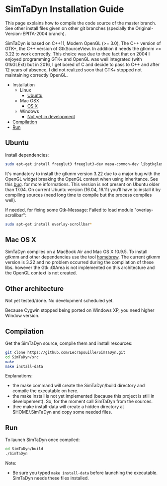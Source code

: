 # SimTaDyn Installation Guide

This page explains how to compile the code source of the master branch. See other install files given on other git branches (specially the Original-Version-EPITA-2004 branch).

SimTaDyn is based on C++11, Modern OpenGL (>= 3.0), The C++ version of GTK+, the C++ version of GtkSourceView. In addition it needs the gtkmm >= 3.22 to work correctly. This choice was due to thee fact that on 2004 I enjoyed programming GTK+ and OpenGL was well integrated (with GtkGLExt) but in 2016, I get bored of C and decide to pass to C++ and after 12 years of absence, I did not realized soon that GTK+ stopped not maintaining correctly OpenGL.

- Installation
  - Linux
    - [Ubuntu](#ubuntu)
  - Mac OSX
    - [OS X](#os-x)
  - Windows
    - [Not yet in development](#other-architecture)
- [Compilation](#compilation)
- [Run](#run)

## Ubuntu

Install dependencies:
```sh
sudo apt-get install freeglut3 freeglut3-dev mesa-common-dev libgtkglextmm-x11-1.2-dev libgtkmm-2.4-dev libgtksourceviewmm-3.0-dev libglu1-mesa-dev libglew-dev libcppunit-dev gcovr libdw-dev libglfw3-dev
```

It's mandatory to install the gtkmm version 3.22 due to a major bug with the OpenGL widget breaking the OpenGL context when using inheritance. See this [bug](https://github.com/Lecrapouille/SimTaDyn/blob/master/doc/Bugs.md). for more informations. This version is not present on Ubuntu older than 17.04. On current Ubuntu version (16.04, 16.11) you’ll have to install it by compiling sources (need long time to compile but the process compiles well).   

If needed, for fixing some Gtk-Message: Failed to load module "overlay-scrollbar":
```sh
sudo apt-get install overlay-scrollbar*
```

## Mac OS X

SimTaDyn compiles on a MacBook Air and Mac OS X 10.9.5. To install gtkmm and other dependencies use the tool [homebrew](https://brew.sh/index_fr.html). The current gtkmm version is 3.22 and no problem occurred during the compilation of these libs. however the Gtk::GlArea is not implemented on this architecture and the OpenGL context is not created.

## Other architecture

Not yet tested/done. No development scheduled yet.

Because Cygwin stopped being ported on Windows XP, you need higher Window version.

## Compilation

Get the SimTaDyn source, compile them and install resources:
```sh
git clone https://github.com/Lecrapouille/SimTaDyn.git
cd SimTaDyn/src
make
make install-data
```

Explanations:
* the make command will create the SimTaDyn/build directory and compile the executable on here.
* the make install is not yet implemented (because this project is still in developement). So, for the moment call SimTaDyn from the sources.
* thee make install-data will create a hidden directory at $HOME/.SimTaDyn and copy some needed files.

## Run

To launch SimTaDyn once compiled:
```sh
cd SimTaDyn/build
./SimTaDyn
```

Note:
* Be sure you typed ``make install-data`` before launching the executable. SimTaDyn needs these files installed.
